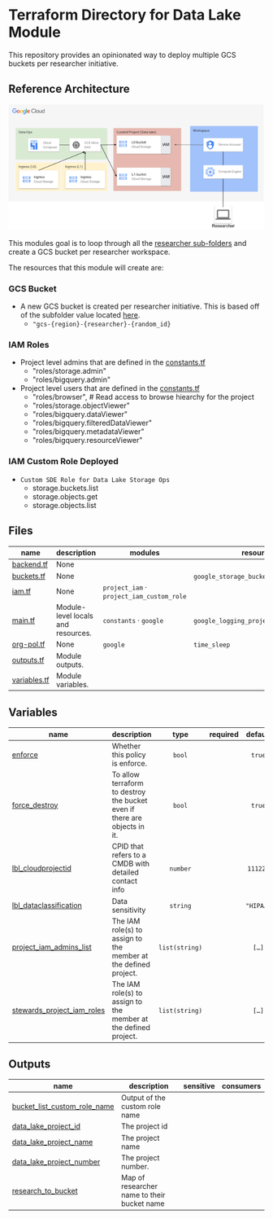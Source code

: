 # Terraform Directory for Data Lake Module

This repository provides an opinionated way to deploy multiple GCS buckets per researcher initiative.

## Reference Architecture
![](../../../docs/data-lake-resources.png)

This modules goal is to loop through all the [researcher sub-folders](../folders/variables.tf#L1) and create a GCS bucket per researcher workspace.


The resources that this module will create are:

### GCS Bucket
* A new GCS bucket is created per researcher initiative. This is based off of the subfolder value located [here](../folders/variables.tf#L1).
    - `"gcs-{region}-{researcher}-{random_id}`


### IAM Roles
* Project level admins that are defined in the [constants.tf](../constants/constants.tf#L18)
    - "roles/storage.admin"
    - "roles/bigquery.admin"
* Project level users that are defined in the [constants.tf](../constants/constants.tf#L19)
    - "roles/browser", # Read access to browse hiearchy for the project
    - "roles/storage.objectViewer"
    - "roles/bigquery.dataViewer"
    - "roles/bigquery.filteredDataViewer"
    - "roles/bigquery.metadataViewer"
    - "roles/bigquery.resourceViewer"

### IAM Custom Role Deployed

* `Custom SDE Role for Data Lake Storage Ops`
    * storage.buckets.list
    * storage.objects.get
    * storage.objects.list


<!-- TFDOC OPTS files:1 show_extra:1 -->
<!-- BEGIN TFDOC -->

## Files

| name | description | modules | resources |
|---|---|---|---|
| [backend.tf](./backend.tf) | None |  |  |
| [buckets.tf](./buckets.tf) | None |  | <code>google_storage_bucket</code> · <code>random_id</code> |
| [iam.tf](./iam.tf) | None | <code>project_iam</code> · <code>project_iam_custom_role</code> |  |
| [main.tf](./main.tf) | Module-level locals and resources. | <code>constants</code> · <code>google</code> | <code>google_logging_project_bucket_config</code> |
| [org-pol.tf](./org-pol.tf) | None | <code>google</code> | <code>time_sleep</code> |
| [outputs.tf](./outputs.tf) | Module outputs. |  |  |
| [variables.tf](./variables.tf) | Module variables. |  |  |

## Variables

| name | description | type | required | default | producer |
|---|---|:---:|:---:|:---:|:---:|
| [enforce](variables.tf#L5) | Whether this policy is enforce. | <code>bool</code> |  | <code>true</code> |  |
| [force_destroy](variables.tf#L63) | To allow terraform to destroy the bucket even if there are objects in it. | <code>bool</code> |  | <code>true</code> |  |
| [lbl_cloudprojectid](variables.tf#L53) | CPID that refers to a CMDB with detailed contact info | <code>number</code> |  | <code>111222</code> |  |
| [lbl_dataclassification](variables.tf#L48) | Data sensitivity | <code>string</code> |  | <code>&#34;HIPAA&#34;</code> |  |
| [project_iam_admins_list](variables.tf#L15) | The IAM role(s) to assign to the member at the defined project. | <code>list&#40;string&#41;</code> |  | <code title="&#91;&#10;  &#34;roles&#47;storage.admin&#34;,&#10;  &#34;roles&#47;bigquery.admin&#34;,&#10;&#93;">&#91;&#8230;&#93;</code> |  |
| [stewards_project_iam_roles](variables.tf#L25) | The IAM role(s) to assign to the member at the defined project. | <code>list&#40;string&#41;</code> |  | <code title="&#91;&#10;  &#34;roles&#47;browser&#34;, &#35; Read access to browse hiearchy for the project&#10;  &#34;roles&#47;storage.objectViewer&#34;,&#10;  &#34;roles&#47;bigquery.dataViewer&#34;,&#10;  &#34;roles&#47;bigquery.filteredDataViewer&#34;,&#10;  &#34;roles&#47;bigquery.metadataViewer&#34;,&#10;  &#34;roles&#47;bigquery.resourceViewer&#34;,&#10;&#93;">&#91;&#8230;&#93;</code> |  |

## Outputs

| name | description | sensitive | consumers |
|---|---|:---:|---|
| [bucket_list_custom_role_name](outputs.tf#L29) | Output of the custom role name |  |  |
| [data_lake_project_id](outputs.tf#L5) | The project id |  |  |
| [data_lake_project_name](outputs.tf#L11) | The project name |  |  |
| [data_lake_project_number](outputs.tf#L17) | The project number. |  |  |
| [research_to_bucket](outputs.tf#L23) | Map of researcher name to their bucket name |  |  |

<!-- END TFDOC -->
